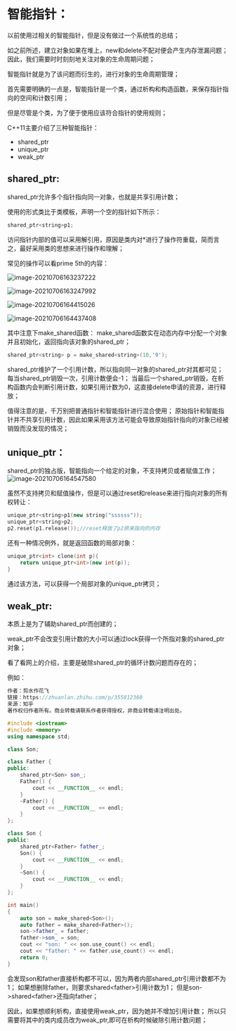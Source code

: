 # 智能指针：
以前使用过相关的智能指针，但是没有做过一个系统性的总结；

如之前所述，建立对象如果在堆上，new和delete不配对便会产生内存泄漏问题；
因此，我们需要时时刻刻地关注对象的生命周期问题；

智能指针就是为了该问题而衍生的，进行对象的生命周期管理；

首先需要明确的一点是，智能指针是一个类，通过析构和构造函数，来保存指针指向的空间和计数引用；

但是尽管是个类，为了便于使用应该符合指针的使用规则；

C++11主要介绍了三种智能指针：
- shared_ptr
- unique_ptr
- weak_ptr

## shared_ptr:
shared_ptr允许多个指针指向同一对象，也就是共享引用计数；

使用的形式类比于类模板，声明一个空的指针如下所示：
```C++
shared_ptr<string>p1;
```

访问指针内部的值可以采用解引用，原因是类内对\*进行了操作符重载，简而言之，最好采用类的思想来进行操作和理解；

常见的操作可以看prime 5th的内容：

![image-20210706163237222](C:\Users\Innovation\AppData\Roaming\Typora\typora-user-images\image-20210706163237222.png)

![image-20210706163247992](C:\Users\Innovation\AppData\Roaming\Typora\typora-user-images\image-20210706163247992.png)

![image-20210706164415026](C:\Users\Innovation\AppData\Roaming\Typora\typora-user-images\image-20210706164415026.png)

![image-20210706164437408](C:\Users\Innovation\AppData\Roaming\Typora\typora-user-images\image-20210706164437408.png)

其中注意下make_shared函数：
make_shared函数实在动态内存中分配一个对象并且初始化，返回指向该对象的shared_ptr；

```C++
shared_ptr<string> p = make_shared<string>(10,'9');
```

shared_ptr维护了一个引用计数，所以指向同一对象的shared_ptr对其都可见；
每当shared_ptr销毁一次，引用计数便会-1；
当最后一个shared_ptr销毁，在析构函数内会判断引用计数，如果引用计数为0，这直接delete申请的资源，进行释放；

值得注意的是，千万别把普通指针和智能指针进行混合使用；
原始指针和智能指针并不共享引用计数，因此如果采用该方法可能会导致原始指针指向的对象已经被销毁而没发现的情况；

## unique_ptr：
shared_ptr的独占版，智能指向一个给定的对象，不支持拷贝或者赋值工作；![image-20210706164547580](C:\Users\Innovation\AppData\Roaming\Typora\typora-user-images\image-20210706164547580.png)

虽然不支持拷贝和赋值操作，但是可以通过reset和release来进行指向对象的所有权转让：
```C++
unique_ptr<string>p1(new string("ssssss"));
unique_ptr<string>p2;
p2.reset(p1.release());//reset释放了p2原来指向的内存
```

还有一种情况例外，就是返回函数的局部对象：
```C++
unique_ptr<int> clone(int p){
	return unique_ptr<int>(new int(p));
}
```
通过该方法，可以获得一个局部对象的unique_ptr拷贝；

## weak_ptr:
本质上是为了辅助shared_ptr而创建的；

weak_ptr不会改变引用计数的大小可以通过lock获得一个所指对象的shared_ptr对象；

看了看网上的介绍，主要是破除shared_ptr的循环计数问题而存在的；

例如：
```C++
作者：剪水作花飞
链接：https://zhuanlan.zhihu.com/p/355812360
来源：知乎
著作权归作者所有。商业转载请联系作者获得授权，非商业转载请注明出处。

#include <iostream>
#include <memory>
using namespace std;

class Son;

class Father {
public:
    shared_ptr<Son> son_;
    Father() {
        cout << __FUNCTION__ << endl;
    }
    ~Father() {
        cout << __FUNCTION__ << endl;
    }
};

class Son {
public:
    shared_ptr<Father> father_;
    Son() {
        cout << __FUNCTION__ << endl;
    }
    ~Son() {
        cout << __FUNCTION__ << endl;
    }
};

int main()
{
    auto son = make_shared<Son>();
    auto father = make_shared<Father>();
    son->father_ = father;
    father->son_ = son;
    cout << "son: " << son.use_count() << endl;
    cout << "father: " << father.use_count() << endl;
    return 0;
}
```
会发现son和father直接析构都不可以，因为两者内部shared_ptr引用计数都不为1；
如果想删除father，则要求shared\<father>引用计数为1；
但是son->shared\<father>还指向father；

因此，如果想顺利析构，直接使用weak_ptr，因为她并不增加引用计数；
所以只需要将其中的类内成员改为weak_ptr,即可在析构时候破除引用计数问题；


